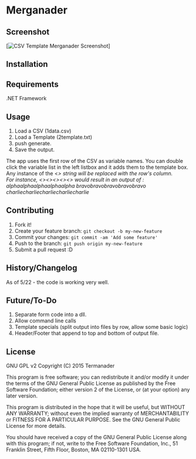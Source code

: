 # Merganader



## Screenshot

[![CSV Template Merganader Screenshot](http://i.imgur.com/tbM0y21.jpg)]

## Installation



## Requirements
.NET Framework


## Usage
1. Load a CSV (1data.csv)
2. Load a Template (2template.txt)
3. push generate. 
4. Save the output. 

The app uses the first row of the CSV as variable names.
You can double click the variable list in the left listbox and it adds them to the template box.
Any instance of the <<var>> string will be replaced with the row's column.  
For instance, <<team>><<team>><<team>><<team>><<team>> would result
in an output of :
alphaalphaalphaalphaalpha
bravobravobravobravobravo
charliecharliecharliecharliecharlie


## Contributing

1. Fork it!
2. Create your feature branch: `git checkout -b my-new-feature`
3. Commit your changes: `git commit -am 'Add some feature'`
4. Push to the branch: `git push origin my-new-feature`
5. Submit a pull request :D

## History/Changelog

As of 5/22 - the code is working very well.


## Future/To-Do

1. Separate form code into a dll.
2. Allow command line calls
3. Template specials (split output into files by row, allow some basic logic)
4. Header/Footer that append to top and bottom of output file. 



## License

GNU GPL v2
Copyright (C) 2015 Termanader

This program is free software; you can redistribute it and/or modify
it under the terms of the GNU General Public License as published by
the Free Software Foundation; either version 2 of the License, or
(at your option) any later version.

This program is distributed in the hope that it will be useful,
but WITHOUT ANY WARRANTY; without even the implied warranty of
MERCHANTABILITY or FITNESS FOR A PARTICULAR PURPOSE.  See the
GNU General Public License for more details.

You should have received a copy of the GNU General Public License along
with this program; if not, write to the Free Software Foundation, Inc.,
51 Franklin Street, Fifth Floor, Boston, MA 02110-1301 USA.
